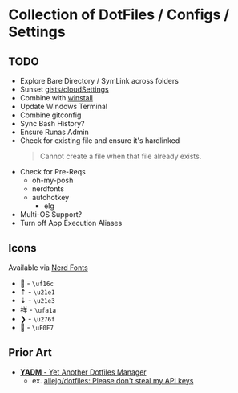 # Collection of DotFiles / Configs / Settings


## TODO

* Explore Bare Directory / SymLink across folders
* Sunset [gists/cloudSettings](https://gist.github.com/KyleMit/9e22c8ecf6d7f5504edbfffe6dce6dcf)
* Combine with [winstall](https://github.com/KyleMit/winstall)
* Update Windows Terminal
* Combine gitconfig
* Sync Bash History?
* Ensure Runas Admin
* Check for existing file and ensure it's hardlinked
  > Cannot create a file when that file already exists.
* Check for Pre-Reqs
  * oh-my-posh
  * nerdfonts
  * autohotkey
    * elg
* Multi-OS Support?
* Turn off App Execution Aliases

## Icons

Available via [Nerd Fonts](https://www.nerdfonts.com/)

*  - `\uf16c`
* ⇡ - `\u21e1`
* ⇣ - `\u21e3`
* 祥 - `\ufa1a`
* ❯ - `\u276f`
*  - `\uF0E7`


## Prior Art

* [**YADM** - Yet Another Dotfiles Manager](https://github.com/TheLocehiliosan/yadm)
  * ex. [allejo/dotfiles: Please don't steal my API keys](https://github.com/allejo/dotfiles)


